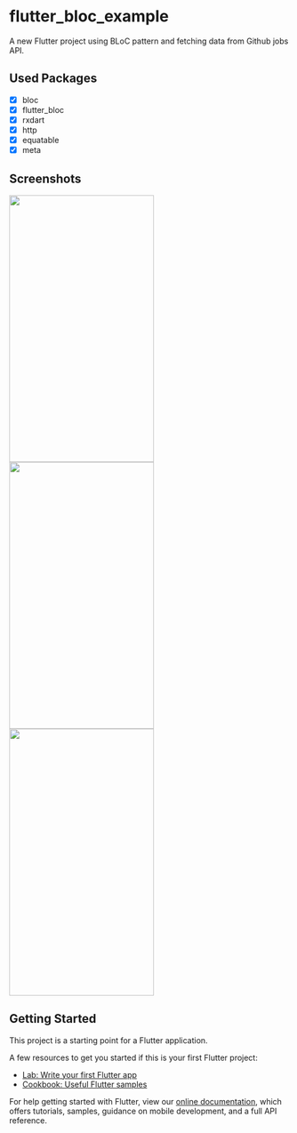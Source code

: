 # flutter_bloc_example

A new Flutter project using BLoC pattern and fetching data from Github jobs API.

## Used Packages

- [x] bloc
- [x] flutter_bloc
- [x] rxdart
- [x] http
- [x] equatable
- [x] meta

## Screenshots

<img src="/screenshots/img1.png" width="260" height="480"> <img src="/screenshots/img2.png" width="260" height="480"> <img src="/screenshots/img3.png" width="260" height="480">

## Getting Started

This project is a starting point for a Flutter application.

A few resources to get you started if this is your first Flutter project:

- [Lab: Write your first Flutter app](https://flutter.io/docs/get-started/codelab)
- [Cookbook: Useful Flutter samples](https://flutter.io/docs/cookbook)

For help getting started with Flutter, view our 
[online documentation](https://flutter.io/docs), which offers tutorials, 
samples, guidance on mobile development, and a full API reference.
